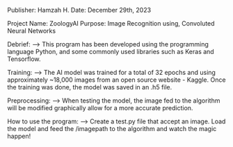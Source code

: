 Publisher: Hamzah H.
Date: December 29th, 2023

Project Name: ZoologyAI
Purpose: Image Recognition using, Convoluted Neural Networks

Debrief: 
  --> This program has been developed using the programming language Python, and some commonly used libraries such as Keras and Tensorflow. 

Training: 
  --> The AI model was trained for a total of 32 epochs and using approximately ~18,000 images from an open source website - Kaggle. Once the training was done, the model was saved in an .h5 file. 

Preprocessing: 
  --> When testing the model, the image fed to the algorithm will be modified graphically allow for a more accurate prediction.

How to use the program: 
  --> Create a test.py file that accept an image. Load the model and feed the /imagepath to the algorithm and watch the magic happen! 
  
